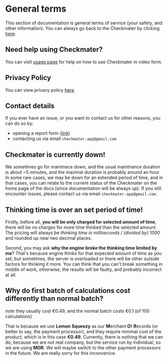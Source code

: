 # General terms
This section of documentation is general terms of service (your safety, and other information). You can always go back to the Checkmater by clicking [here](https://checkmater.ugljesa.hackclub.app).

## Need help using Checkmater?
You can visit [usage page](/usage) for help on how to use Checkmater in video form.

## Privacy Policy
You can view privacy policy [here](/privacy).

## Contact details
If you ever have an issue, or you want to contact us for other reasons, you can do so by:
- opening a report form ([link](https://checkmater.ugljesa.hackclub.app/report))
- contacting us via email `checkmater.app@gmail.com`

## Checkmater is currently down!
We sometimes go for maintnace down, and the usual maintnance duration is about ~5 minutes, and the maximal duration is probably around an hour. In some rare cases, we may be down for an extended period of time, and in that cases, you can relate to the current status of the Checkmater on the home page of the docs (since documentation will be always up). If you still encounter issues, please contact us via email `checkmater.app@gmail.com`.

## Thinking time is over an set period of time!
Firstly, before all, **you will be only charged for selected amount of time**, there will be no charges for more time thinked than the selected amount. The pricing will always be *thinking time in milliseconds / (divided by) 1000* and rounded up near two decimal places.

Second, you may ask **why the engine broke the thinking time limited by me**? That's because engine thinks for that expected amount of time as you set, but sometimes, the server is overloaded or there will be other outside factors for thinking it more. You can think that you can't break something in middle of work, otherwise, the results will be faulty, and probably incorrect at all.

## Why do first batch of calculations cost differently than normal batch?
*note* they usually cost €0.49, and the normal batch costs €0.1 (of 100 calculations)

That is because we use **Lemon Squeezy** as our **M**erchant **O**f **R**ecords (or better to say, the payment processor), and they require minimal cost of the product, which is in this case **€0.49**. Currently, there is nothing that we can do, because we are not real company, but the service run by individual, so we are using **MOR**. We will maybe switch to the other payment processors in the future. We are really sorry for this inconvenice.
